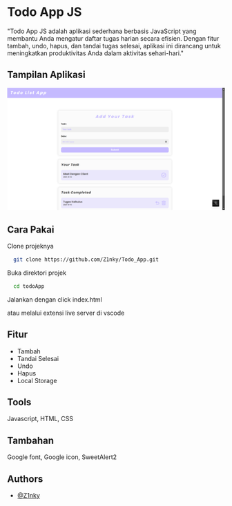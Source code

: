 # Todo App JS

"Todo App JS adalah aplikasi sederhana berbasis JavaScript yang membantu Anda mengatur daftar tugas harian secara efisien. Dengan fitur tambah, undo, hapus, dan tandai tugas selesai, aplikasi ini dirancang untuk meningkatkan produktivitas Anda dalam aktivitas sehari-hari."

## Tampilan Aplikasi

![App Screenshot](/assets/PreviewApp.png)

## Cara Pakai

Clone projeknya

```bash
  git clone https://github.com/Z1nky/Todo_App.git
```

Buka direktori projek

```bash
  cd todoApp
```

Jalankan dengan click index.html

atau melalui extensi live server di vscode

## Fitur

- Tambah
- Tandai Selesai
- Undo
- Hapus
- Local Storage

## Tools

Javascript, HTML, CSS

## Tambahan

Google font, Google icon, SweetAlert2

## Authors

- [@Z1nky](https://github.com/Z1nky)
